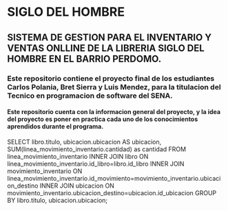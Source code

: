 # SIGLO DEL HOMBRE

## SISTEMA DE GESTION PARA EL INVENTARIO Y VENTAS ONLLINE DE LA LIBRERIA SIGLO DEL HOMBRE EN EL BARRIO PERDOMO.

### Este repositorio contiene el proyecto final de los estudiantes Carlos Polania, Bret Sierra y Luis Mendez, para la titulacion del Tecnico en programacion de software del SENA.

#### Este repositorio cuenta con la informacion general del proyecto, y la idea del proyecto es poner en practica cada uno de los conocimientos aprendidos durante el programa.



SELECT 
	libro.titulo,
   ubicacion.ubicacion AS ubicacion, SUM(linea_movimiento_inventario.cantidad) as 	cantidad
FROM
	linea_movimiento_inventario
INNER JOIN libro
	ON 
linea_movimiento_inventario.id_libro=libro.id_libro
INNER JOIN movimiento_inventario
	ON
linea_movimiento_inventario.id_movimiento=movimiento_inventario.ubicacion_destino
INNER JOIN ubicacion
	ON
movimiento_inventario.ubicacion_destino=ubicacion.id_ubicacion
GROUP BY
libro.titulo, ubicacion.ubicacion;
